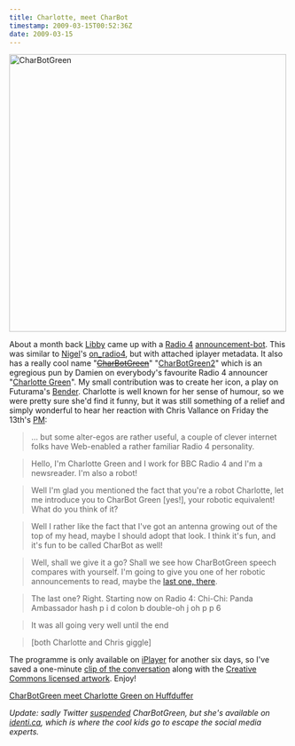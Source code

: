 ```yaml
---
title: Charlotte, meet CharBot
timestamp: 2009-03-15T00:52:36Z
date: 2009-03-15
---
```


<a href="http://www.flickr.com/photos/psd/3232836152/" title="CharBotGreen by psd, on Flickr"><img src="http://farm4.static.flickr.com/3089/3232836152_7d722bfd9d.jpg" width="500" height="500" alt="CharBotGreen" /></a><p>About a month back <a href="http://nicecupoftea.org/">Libby</a> came up with a <a href="http://www.bbc.co.uk/radio4/">Radio 4</a> <a href="http://planb.nicecupoftea.org/2009/02/03/charbotgreen-a-twitter-radio-4-announcement-bot/">announcement-bot</a>. This was similar to <a href="http://www.nigelcrawley.co.uk/">Nigel</a>'s <a href="http://twitter.com/on_radio4">on_radio4</a>, but with attached iplayer metadata. It also has a really cool name "<strike><a href="http://twitter.com/CharBotGreen">CharBotGreen</a></strike>" "<a href="http://twitter.com/CharBotGreen2">CharBotGreen2</a>" which is an egregious pun by Damien on everybody's favourite Radio 4 announcer "<a href="http://en.wikipedia.org/wiki/Charlotte_Green">Charlotte Green</a>". My small contribution was to create her icon, a play on Futurama's <a href="http://en.wikipedia.org/wiki/Bender_(Futurama)">Bender</a>. Charlotte is well known for her sense of humour, so we were pretty sure she'd find it funny, but it was still something of a relief and simply wonderful to hear her reaction with Chris Vallance on Friday the 13th's <a href="http://www.bbc.co.uk/radio4/news/pm/">PM</a>:<blockquote>… but some alter-egos are rather useful, a couple of clever internet folks have Web-enabled a rather familiar Radio 4 personality.</blockquote><blockquote>Hello, I'm Charlotte Green and I work for BBC Radio 4 and I'm a newsreader. I'm also a robot!</blockquote><blockquote>Well I'm glad you mentioned the fact that you're a robot Charlotte, let me introduce you to CharBot Green [yes!], your robotic equivalent! What do you think of it?</blockquote><blockquote>Well I rather like the fact that I've got an antenna growing out of the top of my head, maybe I should adopt that look. I think it's fun, and it's fun to be called CharBot as well!</blockquote><blockquote>Well, shall we give it a go? Shall we see how CharBotGreen speech compares with yourself. I'm going to give you one of her robotic announcements to read, maybe the <a href="http://twitter.com/CharBotGreen/statuses/1312644966">last one, there</a>.</blockquote><blockquote>The last one? Right. Starting now on Radio 4: Chi-Chi: Panda Ambassador hash p i d colon b double-oh j oh p p 6</blockquote><blockquote>It was all going very well until the end</blockquote><blockquote>[both Charlotte and Chris giggle]</blockquote></p><p>The programme is only available on <a href="http://www.bbc.co.uk/programmes/b00hz1v1">iPlayer</a> for another six days, so I've saved a one-minute <a href="http://whatfettle.com/2009/01/CharBotGreen/PM-13032009-CharBotGreen.mp3">clip of the conversation</a> along with the <a href="http://whatfettle.com/2009/01/CharBotGreen/">Creative Commons licensed artwork</a>. Enjoy!</p><object type="application/x-shockwave-flash" data="http://huffduffer.com/flash/player.swf?soundFile=http://whatfettle.com/2009/01/CharBotGreen/PM-13032009-CharBotGreen.mp3" width="290" height="24"><param name="movie" value="http://huffduffer.com/flash/player.swf?soundFile=http://whatfettle.com/2009/01/CharBotGreen/PM-13032009-CharBotGreen.mp3" /><param name="wmode" value="transparent" /><a href="http://huffduffer.com/psd/5262">CharBotGreen meet Charlotte Green on Huffduffer</a></object><p><i>Update: sadly Twitter <a href="http://planb.nicecupoftea.org/2009/05/30/web-unperson/">suspended</a> CharBotGreen, but she's available on <a href="http://identi.ca/charbotgreen">identi.ca</a>, which is where the cool kids go to escape the social media experts.</i></p>

